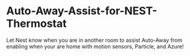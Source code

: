 # Auto-Away-Assist-for-NEST-Thermostat
Let Nest know when you are in another room to assist Auto-Away from enabling when your are home with motion sensors, Particle, and Azure!
